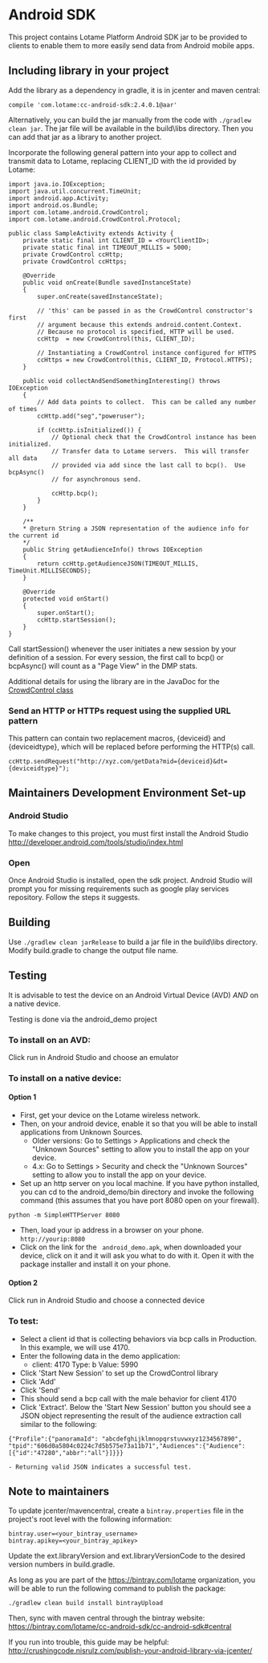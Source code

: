 # Android SDK

This project contains Lotame Platform Android SDK jar to be provided to clients to enable them to more easily send data from Android mobile apps.

## Including library in your project

Add the library as a dependency in gradle, it is in jcenter and maven central:

```
compile 'com.lotame:cc-android-sdk:2.4.0.1@aar'
```

Alternatively, you can build the jar manually from the code with `./gradlew clean jar`. The jar file
will be available in the build\libs directory. Then you can add that jar as a library to another project.

Incorporate the following general pattern into your app to collect and transmit data to Lotame, replacing CLIENT_ID with the id provided by Lotame: 
```
import java.io.IOException;
import java.util.concurrent.TimeUnit;
import android.app.Activity;
import android.os.Bundle;
import com.lotame.android.CrowdControl;
import com.lotame.android.CrowdControl.Protocol;

public class SampleActivity extends Activity {
    private static final int CLIENT_ID = <YourClientID>;
    private static final int TIMEOUT_MILLIS = 5000;
    private CrowdControl ccHttp;
    private CrowdControl ccHttps;

    @Override
    public void onCreate(Bundle savedInstanceState)
    {
        super.onCreate(savedInstanceState);

        // 'this' can be passed in as the CrowdControl constructor's first
        // argument because this extends android.content.Context.
        // Because no protocol is specified, HTTP will be used.
        ccHttp  = new CrowdControl(this, CLIENT_ID);

        // Instantiating a CrowdControl instance configured for HTTPS
        ccHttps = new CrowdControl(this, CLIENT_ID, Protocol.HTTPS);
    }

    public void collectAndSendSomethingInteresting() throws IOException
    {
        // Add data points to collect.  This can be called any number of times
        ccHttp.add("seg","poweruser");

        if (ccHttp.isInitialized()) {
            // Optional check that the CrowdControl instance has been initialized.
            // Transfer data to Lotame servers.  This will transfer all data
            // provided via add since the last call to bcp().  Use bcpAsync()
            // for asynchronous send.

            ccHttp.bcp();
        }
    }

    /**
    * @return String a JSON representation of the audience info for the current id
    */
    public String getAudienceInfo() throws IOException
    {
        return ccHttp.getAudienceJSON(TIMEOUT_MILLIS, TimeUnit.MILLISECONDS);
    }

    @Override
    protected void onStart()
    {
        super.onStart();
        ccHttp.startSession();
    }
}
```
Call startSession() whenever the user initiates a new session by your definition of a session.  For every session, the first call to bcp() or bcpAsync() will count as a "Page View" in the DMP stats.


Additional details for using the library are in the JavaDoc for the [CrowdControl class](src/main/java/com/lotame/android/CrowdControl.java)

### Send an HTTP or HTTPs request using the supplied URL pattern
This pattern can contain two replacement macros, {deviceid} and {deviceidtype}, which will be replaced before performing the HTTP(s) call.
```
ccHttp.sendRequest("http://xyz.com/getData?mid={deviceid}&dt={deviceidtype}");
```

## Maintainers Development Environment Set-up

### Android Studio
To make changes to this project, you must first install the Android Studio http://developer.android.com/tools/studio/index.html

### Open
Once Android Studio is installed, open the sdk project. Android Studio will prompt you for missing requirements such as google play services repository. Follow the steps it suggests.


## Building
Use `./gradlew clean jarRelease` to build a jar file in the build\libs directory.  Modify build.gradle to change the output file name.

## Testing

It is advisable to test the device on an Android Virtual Device (AVD) *AND* on a native device.

Testing is done via the android_demo project

### To install on an AVD:

Click run in Android Studio and choose an emulator

### To install on a native device:

#### Option 1
- First, get your device on the Lotame wireless network.
- Then, on your android device, enable it so that you will be able to install applications from Unknown Sources.
	- Older versions:   Go to Settings > Applications and check the "Unknown Sources" setting to allow you to install the app on your device.
	- 4.x: Go to Settings > Security and check the "Unknown Sources" setting to allow you to install the app on your device.
- Set up an http server on you local machine. If you have python installed, you can cd to the android_demo/bin directory and invoke the following command (this assumes that you have port 8080 open on your firewall).
``` 
python -m SimpleHTTPServer 8080
```
- Then, load your ip address in a browser on your phone.  ``` http://yourip:8080 ```
- Click on the link for the ``` android_demo.apk```, when downloaded your device, click on it and it will ask you what to do with it.  Open it with the package installer and install it on your phone.

#### Option 2

Click run in Android Studio and choose a connected device

### To test: 
- Select a client id that is collecting behaviors via bcp calls in Production.  In this example, we will use 4170.
- Enter the following data in the demo application:
	- client: 4170 Type: b Value: 5990
- Click 'Start New Session' to set up the CrowdControl library
- Click 'Add'
- Click 'Send'
- This should send a bcp call with the male behavior for client 4170
- Click 'Extract'.  Below the 'Start New Session' button you should see a JSON object representing the result of the audience extraction call similar to the following:
```
{"Profile":{"panoramaId": "abcdefghijklmnopqrstuvwxyz1234567890", "tpid":"606d0a5804c0224c7d5b575e73a11b71","Audiences":{"Audience":[{"id":"47280","abbr":"all"}]}}}
```
	- Returning valid JSON indicates a successful test.

## Note to maintainers

To update jcenter/mavencentral, create a `bintray.properties` file in the project's root level with the following information:
```
bintray.user=<your_bintray_username>
bintray.apikey=<your_bintray_apikey>
```

Update the ext.libraryVersion and ext.libraryVersionCode to the desired version numbers in build.gradle.

As long as you are part of the https://bintray.com/lotame organization, you will be able to run the following command
to publish the package:

```
./gradlew clean build install bintrayUpload
```

Then, sync with maven central through the bintray website: https://bintray.com/lotame/cc-android-sdk/cc-android-sdk#central

If you run into trouble, this guide may be helpful: http://crushingcode.nisrulz.com/publish-your-android-library-via-jcenter/


